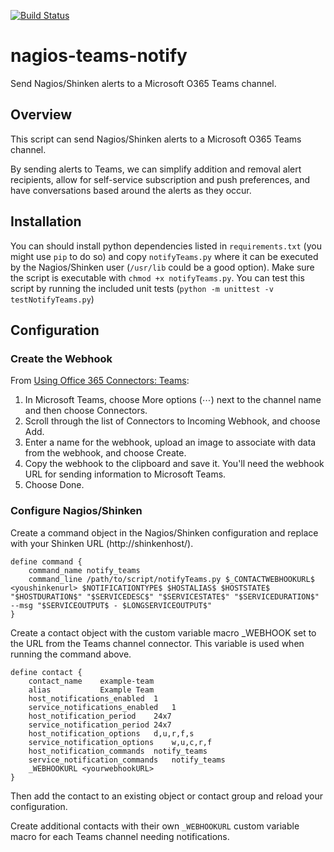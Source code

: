 [![Build Status](https://travis-ci.org/jbguillois/nagios-teams-notify.svg?branch=master)](https://travis-ci.org/jbguillois/nagios-teams-notify)

# nagios-teams-notify
Send Nagios/Shinken alerts to a Microsoft O365 Teams channel.

## Overview

This script can send Nagios/Shinken alerts to a Microsoft O365 Teams channel.

By sending alerts to Teams, we can simplify addition and removal alert recipients, allow for self-service subscription and push preferences, and have conversations based around the alerts as they occur.

## Installation

You can should install python dependencies listed in `requirements.txt` (you might use `pip` to do so) and copy `notifyTeams.py` where it can be executed by the Nagios/Shinken user (`/usr/lib` could be a good option). Make sure the script is  executable with `chmod +x notifyTeams.py`.
You can test this script by running the included unit tests (`python -m unittest -v testNotifyTeams.py`) 

## Configuration

### Create the Webhook

From [Using Office 365 Connectors: Teams](https://docs.microsoft.com/en-us/microsoftteams/platform/concepts/connectors/connectors-using#setting-up-a-custom-incoming-webhook):

1. In Microsoft Teams, choose More options (⋯) next to the channel name and then choose Connectors.
2. Scroll through the list of Connectors to Incoming Webhook, and choose Add.
3. Enter a name for the webhook, upload an image to associate with data from the webhook, and choose Create.
4. Copy the webhook to the clipboard and save it. You'll need the webhook URL for sending information to Microsoft Teams.
5. Choose Done.

### Configure Nagios/Shinken

Create a command object in the Nagios/Shinken configuration and replace <yourshinkenurl> with your Shinken URL (http://shinkenhost/).

```
define command {
    command_name notify_teams
    command_line /path/to/script/notifyTeams.py $_CONTACTWEBHOOKURL$ <youshinkenurl> $NOTIFICATIONTYPE$ $HOSTALIAS$ $HOSTSTATE$ "$HOSTDURATION$" "$SERVICEDESC$" "$SERVICESTATE$" "$SERVICEDURATION$" --msg "$SERVICEOUTPUT$ - $LONGSERVICEOUTPUT$"
}
```
Create a contact object with the custom variable macro _WEBHOOK set to the URL from the Teams channel connector. This variable is used when running the command above.

```
define contact {
    contact_name    example-team
    alias           Example Team
    host_notifications_enabled  1
    service_notifications_enabled   1
    host_notification_period    24x7
    service_notification_period 24x7 
    host_notification_options   d,u,r,f,s
    service_notification_options    w,u,c,r,f
    host_notification_commands  notify_teams
    service_notification_commands   notify_teams
    _WEBHOOKURL <yourwebhookURL>
}
```

Then add the contact to an existing object or contact group and reload your configuration.

Create additional contacts with their own `_WEBHOOKURL` custom variable macro for each Teams channel needing notifications.

